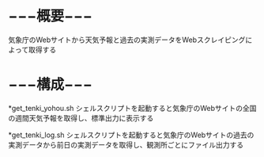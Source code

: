 # −−−概要−−−

気象庁のWebサイトから天気予報と過去の実測データをWebスクレイピングによって取得する

# −−−構成−−−

*get_tenki_yohou.sh
シェルスクリプトを起動すると気象庁のWebサイトの全国の週間天気予報を取得し、標準出力に表示する

*get_tenki_log.sh
シェルスクリプトを起動すると気象庁のWebサイトの過去の実測データから前日の実測データを取得し、観測所ごとにファイル出力する
